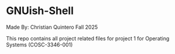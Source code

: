 # GNUish-Shell
Made By: Christian Quintero
Fall 2025

This repo contains all project related files for project 1 for Operating Systems (COSC-3346-001)

